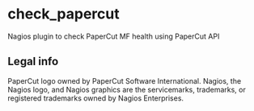 # check_papercut
Nagios plugin to check PaperCut MF health using PaperCut API

## Legal info

PaperCut logo owned by PaperCut Software International. Nagios, the Nagios logo, and Nagios graphics are the servicemarks, trademarks, or registered trademarks owned by Nagios Enterprises.
